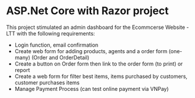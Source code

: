 # ASP.Net Core with Razor project 

This project stimulated an admin dashboard for the Ecommcerse Website - LTT with the following requirements:
- Login function, email confirmation
- Create web form for adding products, agents and a order form (one-many) (Order and OrderDetail)
- Create a button on Order form then link to the order form (to print) or report
- Create a web form for filter best items, items purchased by customers, customer purchases items
- Manage Payment Process (can test online payment via VNPay)
